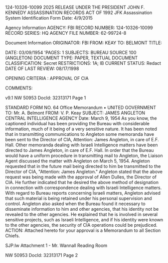 124-10326-10099
2025 RELEASE UNDER THE PRESIDENT JOHN F. KENNEDY ASSASSINATION RECORDS ACT OF 1992
JFK Assassination System
Identification Form
Date: 4/9/2015

Agency Information
AGENCY: FBI
RECORD NUMBER: 124-10326-10099
RECORD SERIES: HQ
AGENCY FILE NUMBER: 62-99724-8

Document Information
ORIGINATOR: FBI
FROM: KEAY
TO: BELMONT
TITLE: 

DATE: 03/09/1954
'PAGES: 1
SUBJECTS: BUREAU SOURCE 100 (ANGLETON)
DOCUMENT TYPE: PAPER, TEXTUAL DOCUMENT
CLASSIFICATION: Secret
RESTRICTIONS: 1A; IB
CURRENT STATUS: Redact
DATE OF LAST REVIEW: 08/17/1998

OPENING CRITERIA : APPROVAL OF CIA

COMMENTS:

v9.1
NW 50953 DocId: 32313171 Page 1

STANDARD FORM NO. 64
Office Memorandum • UNITED GOVERNMENT
TO: Mr. A. Belmont
FROM: V. P. Keay
SUBJECT: JAMES ANGLETON
CENTRAL INTELLIGENCE AGENCY
Date: March 9, 1954
As you know, the captioned individual has been providing the Bureau with considerable information, much of it being of a very sensitive nature. It has been noted that in transmitting communications to Angleton some memoranda have been sent to the Director of CIA, Attention: James Angleton, in care of E.F. Hall. Other memoranda dealing with Israeli Intelligence matters have been directed to James Angleton, in care of E.F. Hall.
In order that the Bureau would have a uniform procedure in transmitting mail to Angleton, the Liaison Agent discussed the matter with Angleton on March 5, 1954. Angleton requested that in the future mail being directed to him be transmitted to the Director of CIA, "Attention: James Angleton." Angleton stated that the above request was being made with the approval of Allen Dulles, the Director of CIA. He further indicated that he desired the above method of designation in connection with correspondence dealing with Israeli Intelligence matters. With regard to Bureau reports concerning Israeli matters, Angleton advised that such material is being retained under his personal supervision and control.
Angleton also asked when the Bureau found it necessary to disseminate information to him and other agencies, that his identity not be revealed to the other agencies. He explained that he is involved in several sensitive projects, such as Israeli Intelligence, and if his identity were known to the other agencies, the security of CIA operations could be prejudiced.
ACTION:
Attached hereto for your approval is a Memorandum to all Section Chiefs.

SJP:lw
Attachment
1 - Mr. Wannall
Reading Room

NW 50953 DocId: 32313171 Page 2
